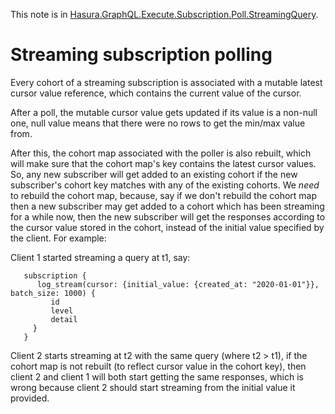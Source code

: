 This note is in [Hasura.GraphQL.Execute.Subscription.Poll.StreamingQuery](https://github.com/hasura/graphql-engine/blob/master/server/src-lib/Hasura/GraphQL/Execute/Subscription/Poll/StreamingQuery.hs#L104).

# Streaming subscription polling


Every cohort of a streaming subscription is associated with a mutable latest
cursor value reference, which contains the current value of the cursor.

After a poll, the mutable cursor value gets updated if its value is a non-null
one, null value means that there were no rows to get the min/max value from.

After this, the cohort map associated with the poller is also rebuilt, which
will make sure that the cohort map's key contains the latest cursor values. So,
any new subscriber will get added to an existing cohort if the new subscriber's
cohort key matches with any of the existing cohorts. We *need* to rebuild the
cohort map, because, say if we don't rebuild the cohort map then a new
subscriber may get added to a cohort which has been streaming for a while now,
then the new subscriber will get the responses according to the cursor value
stored in the cohort, instead of the initial value specified by the client. For
example:

Client 1 started streaming a query at t1, say:

```
   subscription {
      log_stream(cursor: {initial_value: {created_at: "2020-01-01"}}, batch_size: 1000) {
         id
         level
         detail
     }
   }
```

Client 2 starts streaming at t2 with the same query (where t2 > t1), if the
cohort map is not rebuilt (to reflect cursor value in the cohort key), then
client 2 and client 1 will both start getting the same responses, which is wrong
because client 2 should start streaming from the initial value it provided.


